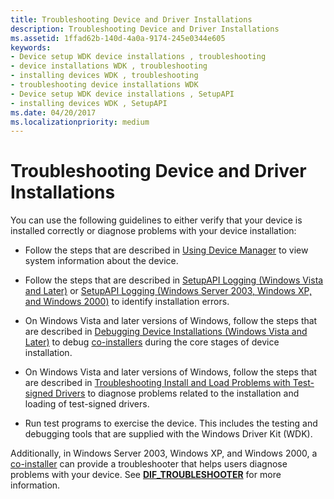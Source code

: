 ```yaml
---
title: Troubleshooting Device and Driver Installations
description: Troubleshooting Device and Driver Installations
ms.assetid: 1ffad62b-140d-4a0a-9174-245e0344e605
keywords:
- Device setup WDK device installations , troubleshooting
- device installations WDK , troubleshooting
- installing devices WDK , troubleshooting
- troubleshooting device installations WDK
- Device setup WDK device installations , SetupAPI
- installing devices WDK , SetupAPI
ms.date: 04/20/2017
ms.localizationpriority: medium
---
```


# Troubleshooting Device and Driver Installations





You can use the following guidelines to either verify that your device is installed correctly or diagnose problems with your device installation:

-   Follow the steps that are described in [Using Device Manager](using-device-manager.md) to view system information about the device.

-   Follow the steps that are described in [SetupAPI Logging (Windows Vista and Later)](setupapi-logging--windows-vista-and-later-.md) or [SetupAPI Logging (Windows Server 2003, Windows XP, and Windows 2000)](setupapi-logging--windows-server-2003--windows-xp--and-windows-2000-.md) to identify installation errors.

-   On Windows Vista and later versions of Windows, follow the steps that are described in [Debugging Device Installations (Windows Vista and Later)](debugging-device-installations--windows-vista-and-later-.md) to debug [co-installers](writing-a-co-installer.md) during the core stages of device installation.

-   On Windows Vista and later versions of Windows, follow the steps that are described in [Troubleshooting Install and Load Problems with Test-signed Drivers](troubleshooting-install-and-load-problems-with-signed-driver-packages.md) to diagnose problems related to the installation and loading of test-signed drivers.

-   Run test programs to exercise the device. This includes the testing and debugging tools that are supplied with the Windows Driver Kit (WDK).

Additionally, in Windows Server 2003, Windows XP, and Windows 2000, a [co-installer](writing-a-co-installer.md) can provide a troubleshooter that helps users diagnose problems with your device. See [**DIF_TROUBLESHOOTER**](https://docs.microsoft.com/windows-hardware/drivers/install/dif-troubleshooter) for more information.

 

 





